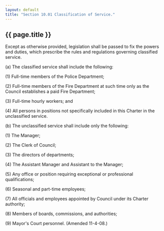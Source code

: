 ```yaml
---
layout: default 
title: "Section 10.01 Classification of Service."
---
```


{{ page.title }}
----------------

Except as otherwise provided, legislation shall be passed to fix the
powers and duties, which prescribe the rules and regulations governing
classified service.

​(a) The classified service shall include the following:

​(1) Full-time members of the Police Department;

​(2) Full-time members of the Fire Department at such time only as the
Council establishes a paid Fire Department;

​(3) Full-time hourly workers; and

​(4) All persons in positions not specifically included in this Charter
in the unclassified service.

​(b) The unclassified service shall include only the following:

​(1) The Manager;

​(2) The Clerk of Council;

​(3) The directors of departments;

​(4) The Assistant Manager and Assistant to the Manager;

​(5) Any office or position requiring exceptional or professional
qualifications;

​(6) Seasonal and part-time employees;

​(7) All officials and employees appointed by Council under its Charter
authority;

​(8) Members of boards, commissions, and authorities;

​(9) Mayor's Court personnel. (Amended 11-4-08.)
